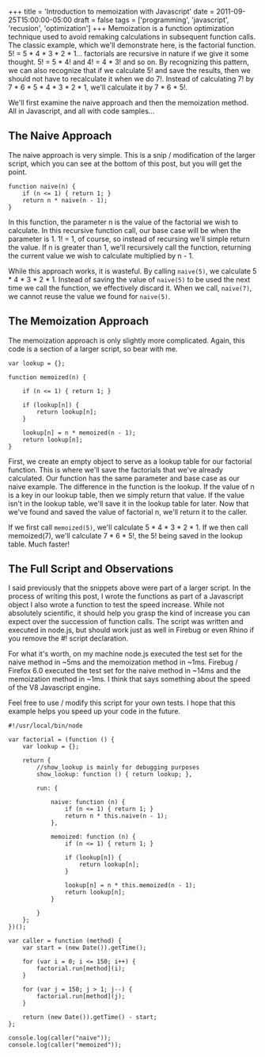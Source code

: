 +++
title = 'Introduction to memoization with Javascript'
date = 2011-09-25T15:00:00-05:00
draft = false
tags = ['programming', 'javascript', 'recusion', 'optimization']
+++
Memoization is a function optimization technique used to avoid remaking calculations in subsequent function calls.  The classic example, which we'll demonstrate here, is the factorial function.  5! = 5 * 4 * 3 * 2 * 1... factorials are recursive in nature if we give it some thought.  5! = 5 * 4! and 4! = 4 * 3! and so on.  By recognizing this pattern, we can also recognize that if we calculate 5! and save the results, then we should not have to recalculate it when we do 7!.  Instead of calculating 7! by 7 * 6 * 5 * 4 * 3 * 2 * 1, we'll calculate it by 7 * 6 * 5!.

We'll first examine the naive approach and then the memoization method.  All in Javascript, and all with code samples...

<!--more-->

## The Naive Approach

The naive approach is very simple.  This is a snip / modification of the larger script, which you can see at the bottom of this post, but you will get the point.

    function naive(n) {
        if (n <= 1) { return 1; }
        return n * naive(n - 1);
    }

In this function, the parameter n is the value of the factorial we wish to calculate.  In this recursive function call, our base case will be when the parameter is 1.  1! = 1, of course, so instead of recursing we'll simple return the value.  If n is greater than 1, we'll recursively call the function, returning the current value we wish to calculate multiplied by n - 1.

While this approach works, it is wasteful.  By calling `naive(5)`, we calculate 5 * 4 * 3 * 2 * 1.  Instead of saving the value of `naive(5)` to be used the next time we call the function, we effectively discard it.  When we call, `naive(7)`, we cannot reuse the value we found for `naive(5)`.

## The Memoization Approach

The memoization approach is only slightly more complicated.  Again, this code is a section of a larger script, so bear with me.

    var lookup = {};

    function memoized(n) {

        if (n <= 1) { return 1; }

        if (lookup[n]) {
            return lookup[n];
        }

        lookup[n] = n * memoized(n - 1);
        return lookup[n];
    }

First, we create an empty object to serve as a lookup table for our factorial function.  This is where we'll save the factorials that we've already calculated.  Our function has the same parameter and base case as our naive example.  The difference in the function is the lookup.  If the value of n is a key in our lookup table, then we simply return that value.  If the value isn't in the lookup table, we'll save it in the lookup table for later.  Now that we've found and saved the value of factorial n, we'll return it to the caller.

If we first call `memoized(5)`, we'll calculate 5 * 4 * 3 * 2 * 1.  If we then call memoized(7), we'll calculate 7 * 6 * 5!, the 5! being saved in the lookup table.  Much faster!

## The Full Script and Observations

I said previously that the snippets above were part of a larger script.  In the process of writing this post, I wrote the functions as part of a Javascript object I also wrote a function to test the speed increase.  While not absolutely scientific, it should help you grasp the kind of increase you can expect over the succession of function calls.  The script was written and executed in node.js, but should work just as well in Firebug or even Rhino if you remove the #! script declaration.

For what it's worth, on my machine node.js executed the test set for the naive method in ~5ms and the memoization method in ~1ms.  Firebug / Firefox 6.0 executed the test set for the naive method in ~14ms and the memoization method in ~1ms.  I think that says something about the speed of the V8 Javascript engine.

Feel free to use / modify this script for your own tests.  I hope that this example helps you speed up your code in the future.

    #!/usr/local/bin/node

    var factorial = (function () {
        var lookup = {};

        return {
            //show_lookup is mainly for debugging purposes
            show_lookup: function () { return lookup; },

            run: {

                naive: function (n) {
                    if (n <= 1) { return 1; }
                    return n * this.naive(n - 1);
                },

                memoized: function (n) {
                    if (n <= 1) { return 1; }

                    if (lookup[n]) {
                        return lookup[n];
                    }

                    lookup[n] = n * this.memoized(n - 1);
                    return lookup[n];
                }

            }
        };
    })();

    var caller = function (method) {
        var start = (new Date()).getTime();

        for (var i = 0; i <= 150; i++) {
            factorial.run[method](i);
        }

        for (var j = 150; j > 1; j--) {
            factorial.run[method](j);
        }

        return (new Date()).getTime() - start;
    };

    console.log(caller("naive"));
    console.log(caller("memoized"));
